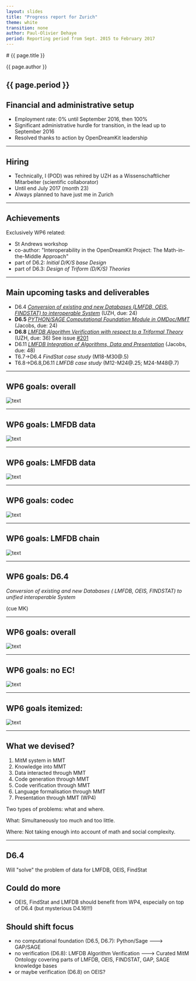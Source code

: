 ```yaml
---
layout: slides
title: "Progress report for Zurich"
theme: white
transition: none
author: Paul-Olivier Dehaye
period: Reporting period from Sept. 2015 to February 2017
---
```


<section data-markdown data-separator="^---\n" data-separator-vertical="^--\n">
# {{ page.title }}

{{ page.author }}

{{ page.period }}
---
## Financial and administrative setup

- Employment rate:     0% until September 2016, then 100%
- Significant administrative hurdle for transition, in the lead up to September 2016 
- Resolved thanks to action by OpenDreamKit leadership

---
## Hiring

- Technically, I (POD) was rehired by UZH as a Wissenschaftlicher Mitarbeiter (scientific collaborator)
- Until end July 2017 (month 23)
- Always planned to have just me in Zurich

---
## Achievements

Exclusively WP6 related:
- St Andrews workshop
- co-author: "Interoperability in the OpenDreamKit Project: The Math-in-the-Middle Approach" 
- part of D6.2: *Initial D/K/S base Design* 
- part of D6.3: *Design of Triform (D/K/S) Theories*

---
## Main upcoming tasks and deliverables

- D6.4 [*Conversion of existing and new Databases (LMFDB, OEIS, FINDSTAT) to interoperable System*](https://github.com/OpenDreamKit/OpenDreamKit/issues/138) (UZH, due: 24)
- **D6.5** [*PYTHON/SAGE Computational Foundation Module in OMDoc/MMT*](https://github.com/OpenDreamKit/OpenDreamKit/issues/139) (Jacobs, due: 24)
- **D6.8** [*LMFDB Algorithm Verification with respect to a Triformal Theory*](https://github.com/OpenDreamKit/OpenDreamKit/issues/142) (UZH, due: 36) See issue [#201](https://github.com/OpenDreamKit/OpenDreamKit/issues/201)
- D6.11 [*LMFDB Integration of Algorithms, Data and Presentation*](https://github.com/OpenDreamKit/OpenDreamKit/issues/135) (Jacobs, due: 48)
- T6.7->D6.4 *FindStat case study* (M18-M30@.5)
- T6.8->D6.8,D6.11 *LMFDB case study* (M12-M24@.25; M24-M48@.7)

---
## WP6 goals: overall

![text](WP6_overall.jpg)

---
## WP6 goals: LMFDB data

![text](WP6_LMFDB_data_01.jpg)

---
## WP6 goals: LMFDB data

![text](WP6_LMFDB_data_02.jpg)

---
## WP6 goals: codec

![text](WP6_LMFDB_codec.jpg)

---
## WP6 goals: LMFDB chain

![text](WP6_LMFDB_chain.jpg)

---
## WP6 goals: D6.4 

*Conversion of existing and new Databases ( LMFDB, OEIS, FINDSTAT) to unified interoperable System*

(cue MK)

---
## WP6 goals: overall

![text](WP6_overall.jpg)

---
## WP6 goals: no EC!

![text](WP6_overall_no_EC.jpg)

---
## WP6 goals itemized: 

![text](WP6_overall_numbered.jpg)

---
## What we devised?

 1. MitM system in MMT 
 1. Knowledge into MMT
 1. Data interacted through MMT
 1. Code generation through MMT
 1. Code verification through MMT
 1. Language formalisation through MMT
 1. Presentation through MMT (WP4)

Two types of problems: what and where. 

What: Simultaneously too much and too little. 

Where: Not taking enough into account of math and social complexity. 

---
## D6.4
Will "solve" the problem of data for LMFDB, OEIS, FindStat

## Could do more

 - OEIS, FindStat and LMFDB should benefit from WP4, especially on top of D6.4 (but mysterious D4.16!!!)

## Should shift focus

 - no computational foundation (D6.5, D6.7): Python/Sage ---> GAP/SAGE
 - no verification (D6.8): LMFDB Algorithm Verification ---> Curated MitM Ontology covering parts of LMFDB, OEIS, FINDSTAT, GAP, SAGE knowledge bases
 - or maybe verification (D6.8) on OEIS?

</section>
